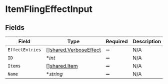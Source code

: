 # ItemFlingEffectInput


## Fields

| Field                                                                 | Type                                                                  | Required                                                              | Description                                                           |
| --------------------------------------------------------------------- | --------------------------------------------------------------------- | --------------------------------------------------------------------- | --------------------------------------------------------------------- |
| `EffectEntries`                                                       | [][shared.VerboseEffect](../../../pkg/models/shared/verboseeffect.md) | :heavy_minus_sign:                                                    | N/A                                                                   |
| `ID`                                                                  | **int*                                                                | :heavy_minus_sign:                                                    | N/A                                                                   |
| `Items`                                                               | [][shared.Item](../../../pkg/models/shared/item.md)                   | :heavy_minus_sign:                                                    | N/A                                                                   |
| `Name`                                                                | **string*                                                             | :heavy_minus_sign:                                                    | N/A                                                                   |